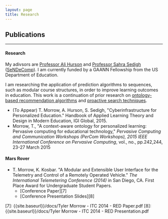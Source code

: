 ```yaml
---
layout: page
title: Research
---
```


## Publications

---

#### Research
My adivsors are [Professor Ali Hurson][1] and [Professor Sahra Sedigh][2] ([SeNDeComp][3]).  I am currently funded by a GAANN Fellowship from the US Department of Education.

I am researching the application of prediction algorithms to sequences, such as modular course structures, in order to improve learning outcomes in education.  This work is a continuation of prior research on [ontology-based recommendation algorithms][5] and [proactive search techniques][6].

  - (To Appear) T. Morrow, A. Hurson, S. Sedigh, "Cyberinfrastructure for Personalized Education." Handbook of Applied Learning Theory and Design in Modern Education, IGI Global, 2015.
  - Morrow, T., "A context-aware ontology for personalized learning: Pervasive computing for educational technology," *Pervasive Computing and Communication Workshops (PerCom Workshops), 2015 IEEE International Conference on Pervasive Computing*, vol., no., pp.242,244, 23-27 March 2015

#### Mars Rover  
  - T. Morrow, K. Kosbar. "A Modular and Extensible User Interface for the Telemetry and Control of a Remotely Operated Vehicle." *The International Telemetering Conference (2014)* in San Diego, CA.  First Place Award for Undergraduate Student Papers.
    - [Conference Paper][7]
    - [Conference Presentation Slides][8]

[1]: https://sites.google.com/a/mst.edu/hurson/
[2]: http://web.mst.edu/~sedighs/
[3]: http://web.mst.edu/~sendecomp/
[5]: http://link.springer.com/chapter/10.1007/978-3-642-32597-7_10#page-1
[6]: https://ipsj.ixsq.nii.ac.jp/ej/?action=pages_view_main&active_action=repository_view_main_item_detail&item_id=101725&item_no=1&page_id=13&block_id=8
[7]: {{site.baseurl}}/docs/Tyler Morrow - ITC 2014 - RED Paper.pdf
[8]: {{site.baseurl}}/docs/Tyler Morrow - ITC 2014 - RED Presentation.pdf
